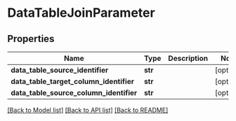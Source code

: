 # DataTableJoinParameter

## Properties
Name | Type | Description | Notes
------------ | ------------- | ------------- | -------------
**data_table_source_identifier** | **str** |  | [optional] 
**data_table_target_column_identifier** | **str** |  | [optional] 
**data_table_source_column_identifier** | **str** |  | [optional] 

[[Back to Model list]](../README.md#documentation-for-models) [[Back to API list]](../README.md#documentation-for-api-endpoints) [[Back to README]](../README.md)

